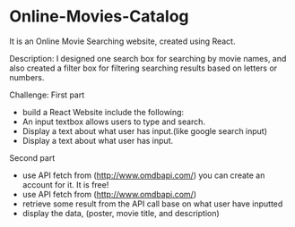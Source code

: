 # Online-Movies-Catalog
It is an Online Movie Searching website, created using React. 

Description:
I designed one search box for searching by movie names, and also created a filter box for filtering searching results based on letters or numbers.

Challenge:
First part
  - build a React Website include the following:
  - An input textbox allows users to type and search. 
  - Display a text about what user has input.(like google search input)
  - Display a text about what user has input.

Second part
  - use API fetch from (http://www.omdbapi.com/) you can create an account for it. It is free!
  - use API fetch from (http://www.omdbapi.com/)
  - retrieve some result from the API call base on what user have inputted
  - display the data, (poster, movie title, and description)
